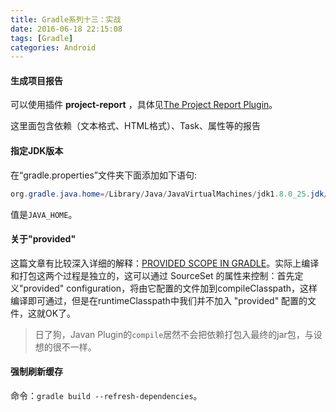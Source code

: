 ```yaml
---
title: Gradle系列十三：实战
date: 2016-06-18 22:15:08
tags: [Gradle]
categories: Android
---
```


#### 生成项目报告
可以使用插件 __project-report__ ，具体见[The Project Report Plugin](https://docs.gradle.org/current/userguide/project_reports_plugin.html)。

这里面包含依赖（文本格式、HTML格式）、Task、属性等的报告<!--more-->

#### 指定JDK版本
在“gradle.properties”文件夹下面添加如下语句:

```Java
org.gradle.java.home=/Library/Java/JavaVirtualMachines/jdk1.8.0_25.jdk/Contents/Home
```
值是`JAVA_HOME`。

#### 关于"provided"
这篇文章有比较深入详细的解释：[PROVIDED SCOPE IN GRADLE](https://sinking.in/blog/provided-scope-in-gradle/)。实际上编译和打包这两个过程是独立的，这可以通过 SourceSet 的属性来控制：首先定义"provided" configuration，将由它配置的文件加到compileClasspath，这样编译即可通过，但是在runtimeClasspath中我们并不加入 "provided" 配置的文件，这就OK了。

>日了狗，Javan Plugin的`compile`居然不会把依赖打包入最终的jar包，与设想的很不一样。

#### 强制刷新缓存 

命令：`gradle build --refresh-dependencies`。